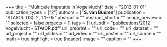 +++
title = "Multipele Imputatie in Vogelvlucht"
date = "2012-01-01"
publication_types = ["2"]
authors = ["**S. van Buuren**"]
publication = "STAtOR, (13), 2, _10--15_"
abstract = ""
abstract_short = ""
image_preview = ""
selected = false
projects = []
tags = []
url_pdf = "publications/2012 Vogelvlucht - STAtOR.pdf"
url_preprint = ""
url_code = ""
url_dataset = ""
url_project = ""
url_slides = ""
url_video = ""
url_poster = ""
url_source = ""
math = true
highlight = true
[header]
image = ""
caption = ""
+++

